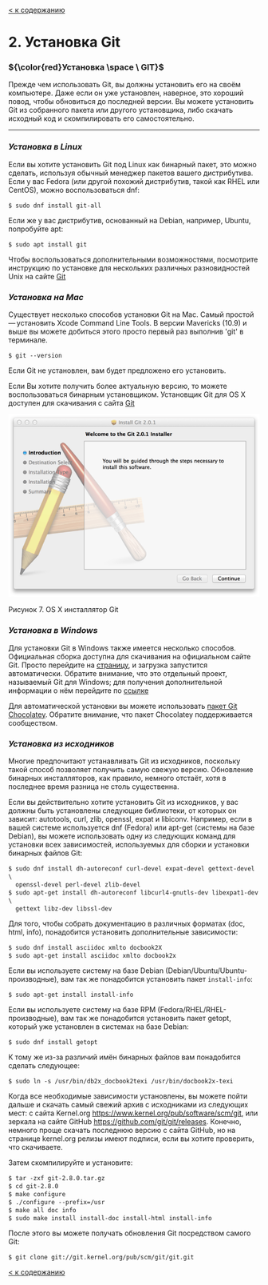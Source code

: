 [< к содержанию](/readme.md)

# 2. Установка Git

### ${\color{red}Установка \space \ GIT}$

Прежде чем использовать Git, вы должны установить его на своём компьютере. Даже если он уже установлен, наверное, это хороший повод, чтобы обновиться до последней версии. Вы можете установить Git из собранного пакета или другого установщика, либо скачать исходный код и скомпилировать его самостоятельно.

---

### ***Установка в Linux***
Если вы хотите установить Git под Linux как бинарный пакет, это можно сделать, используя обычный менеджер пакетов вашего дистрибутива. Если у вас Fedora (или другой похожий дистрибутив, такой как RHEL или CentOS), можно воспользоваться dnf:

```
$ sudo dnf install git-all
```

Если же у вас дистрибутив, основанный на Debian, например, Ubuntu, попробуйте apt:

```
$ sudo apt install git
```

Чтобы воспользоваться дополнительными возможностями, посмотрите инструкцию по установке для нескольких различных разновидностей Unix на сайте [Git](https://git-scm.com/download/linux)

### ***Установка на Mac***
Существует несколько способов установки Git на Mac. Самый простой — установить Xcode Command Line Tools. В версии Mavericks (10.9) и выше вы можете добиться этого просто первый раз выполнив 'git' в терминале.


```
$ git --version
```

Если Git не установлен, вам будет предложено его установить.

Если Вы хотите получить более актуальную версию, то можете воспользоваться бинарным установщиком. Установщик Git для OS X доступен для скачивания с сайта [Git](https://git-scm.com/download/mac.)

![installer_git](/assets/git_installer.png)

Рисунок 7. OS X инсталлятор Git

### ***Установка в Windows***
Для установки Git в Windows также имеется несколько способов. Официальная сборка доступна для скачивания на официальном сайте Git. Просто перейдите на [страницу](https://git-scm.com/download/win), и загрузка запустится автоматически. Обратите внимание, что это отдельный проект, называемый Git для Windows; для получения дополнительной информации о нём перейдите по [ссылке](https://gitforwindows.org.)

Для автоматической установки вы можете использовать [пакет Git Chocolatey](https://community.chocolatey.org/packages/git). Обратите внимание, что пакет Chocolatey поддерживается сообществом.

### ***Установка из исходников***
Многие предпочитают устанавливать Git из исходников, поскольку такой способ позволяет получить самую свежую версию. Обновление бинарных инсталляторов, как правило, немного отстаёт, хотя в последнее время разница не столь существенна.

Если вы действительно хотите установить Git из исходников, у вас должны быть установлены следующие библиотеки, от которых он зависит: autotools, curl, zlib, openssl, expat и libiconv. Например, если в вашей системе используется dnf (Fedora) или apt-get (системы на базе Debian), вы можете использовать одну из следующих команд для установки всех зависимостей, используемых для сборки и установки бинарных файлов Git:

```
$ sudo dnf install dh-autoreconf curl-devel expat-devel gettext-devel \
  openssl-devel perl-devel zlib-devel
$ sudo apt-get install dh-autoreconf libcurl4-gnutls-dev libexpat1-dev \
  gettext libz-dev libssl-dev
```

Для того, чтобы собрать документацию в различных форматах (doc, html, info), понадобится установить дополнительные зависимости:

```
$ sudo dnf install asciidoc xmlto docbook2X
$ sudo apt-get install asciidoc xmlto docbook2x
```

Если вы используете систему на базе Debian (Debian/Ubuntu/Ubuntu-производные), вам так же понадобится установить пакет ``install-info``:

```
$ sudo apt-get install install-info
```

Если вы используете систему на базе RPM (Fedora/RHEL/RHEL-производные), вам так же понадобится установить пакет getopt, который уже установлен в системах на базе Debian:

```
$ sudo dnf install getopt
```

К тому же из-за различий имён бинарных файлов вам понадобится сделать следующее:

```
$ sudo ln -s /usr/bin/db2x_docbook2texi /usr/bin/docbook2x-texi
```

Когда все необходимые зависимости установлены, вы можете пойти дальше и скачать самый свежий архив с исходниками из следующих мест: с сайта Kernel.org https://www.kernel.org/pub/software/scm/git, или зеркала на сайте GitHub https://github.com/git/git/releases. Конечно, немного проще скачать последнюю версию с сайта GitHub, но на странице kernel.org релизы имеют подписи, если вы хотите проверить, что скачиваете.

Затем скомпилируйте и установите:

```
$ tar -zxf git-2.8.0.tar.gz
$ cd git-2.8.0
$ make configure
$ ./configure --prefix=/usr
$ make all doc info
$ sudo make install install-doc install-html install-info
```

После этого вы можете получать обновления Git посредством самого Git:

```
$ git clone git://git.kernel.org/pub/scm/git/git.git
```

[< к содержанию](/readme.md)